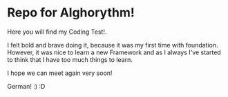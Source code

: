 # Repo for Alghorythm! 

Here you will find my Coding Test!.

I felt bold and brave doing it, because it was my first time with foundation. However, it was nice to learn a new Framework and as I always I've started to think that I have too much things to learn.

I hope we can meet again very soon!

German! :) :D